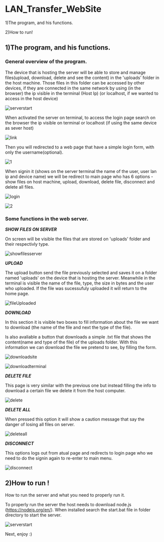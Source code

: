 # LAN_Transfer_WebSite

1)The program, and his functions.

2)How to run!

## 1)The program, and his functions.

### General overview of the program.
The device that is hosting the server will be able to store and manage files(upload, download, delete and see the content) in the 'uploads' folder in the host machine. Those files in this folder can be accessed by other devices, if they are connected in the same network by using (in the browser) the ip visible in the terminal (Host Ip) (or localhost, if we wanted to access in the host device)

![serverstart](https://user-images.githubusercontent.com/61146730/135846159-10ffc2e4-ac52-4d20-88a6-d36602c2330d.PNG)

When activated the server on terminal, to access the login page search on the browser the ip visible on terminal or localhost (if using the same device as sever host)

![link](https://user-images.githubusercontent.com/61146730/136015300-2e5c3427-ffce-4c1a-857a-dbb1e98c2acd.PNG)

Then you will redirected to a web page that have a simple login form, with only the username(optional).

![1](https://user-images.githubusercontent.com/61146730/135845518-ade374e4-1441-44ae-bd54-4a9f3e28133b.PNG)

When signin it (shows on the server terminal the name of the user, user lan ip and device name) we will be redirect to main page who has 6 options - show files on host machine, upload, download, delete file, disconnect and delete all files.

![login](https://user-images.githubusercontent.com/61146730/135845566-da12e881-e5f0-4735-855b-a6f4658ce3c8.PNG)

![2](https://user-images.githubusercontent.com/61146730/135845537-f6f27019-6b4e-4e29-9da9-9ab67ed06561.PNG)


### Some functions in the web server.
***SHOW FILES ON SERVER***

On screen will be visible the files that are stored on 'uploads' folder and their respectivly type.

![showfilesserver](https://user-images.githubusercontent.com/61146730/135845324-1a5c7097-547d-47f0-bf39-e23144bdf5b8.PNG)

***UPLOAD***

The upload button send the file previously selected and saves it on a folder named 'uploads' on the device that is hosting the server. Meanwhile in the terminal is visible the name of the file, type, the size in bytes and the user who uploaded.
If the file was sucessufuly uploaded it will return to the home page.

![fileUploaded](https://user-images.githubusercontent.com/61146730/135845372-69b2fa6f-7ab8-40f4-a55d-42365887c593.PNG)

***DOWNLOAD***

In this section it is visible two boxes to fill information about the file we want to download (the name of the file and next the type of the file).

Is also avaliable a button that downloads a simple .txt file that shows the content(name and type of the file) of the uploads folder. With this information we can download the file we pretend to see, by filling the form.

![downloadsite](https://user-images.githubusercontent.com/61146730/135845881-6ed77558-1a65-4529-b3af-cebf1e702f15.png)

![downloadterminal](https://user-images.githubusercontent.com/61146730/135845886-d4e3b4ff-618d-4d26-95bc-43d5ce499a2d.png)

***DELETE FILE***

This page is very similar with the previous one but instead filling the info to download a certain file we delete it from the host computer.

![delete](https://user-images.githubusercontent.com/61146730/135845975-e25bbd67-2ab5-4f28-94aa-f80990834e01.PNG)


***DELETE ALL***

When pressed this option it will show a caution message that say the danger of losing all files on server.

![deleteall](https://user-images.githubusercontent.com/61146730/135845418-20402add-cd43-48fe-9143-944fb354d486.PNG)

***DISCONNECT***

This options logs out from atual page and redirects to login page who we need to do the signin again to re-enter to main menu.

![disconnect](https://user-images.githubusercontent.com/61146730/135846034-d3fc5d74-413e-4b8e-9467-f3be8c24b1f3.PNG)


## 2)How to run !

How to run the server and what you need to properly run it.

To properly run the server the host needs to download node.js (https://nodejs.org/en/). When installed search the start.bat file in folder directory to start the server.

![serverstart](https://user-images.githubusercontent.com/61146730/135845276-30bddca6-bca6-4724-bb9d-ac8accf8913a.PNG)

Next, enjoy :)

